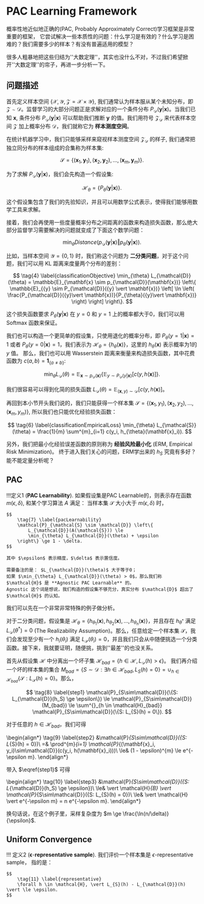 # PAC Learning Framework

概率性地近似地正确的(PAC, Probably Approximately Correct)学习框架是非常重要的框架，
它尝试解决一些本质性的问题：什么学习是有效的？什么学习是困难的？我们需要多少的样本？有没有普遍适用的模型？

很多人粗暴地把这些归结为''大数定理''，其实也没什么不对，不过我们希望掀开''大数定理''的帘子，再进一步分析一下。

## 问题描述
首先定义样本空间 $\{\mathcal{X}, \mathcal{Y}, \mathcal{Z} = \mathcal{X} \times \mathcal{Y}\}$, 
我们通常认为样本服从某个未知分布，即 $\mathcal{Z} \sim \mathcal{D}$。监督学习的大部分问题正是求解对应的一个条件分布 $P_{\mathcal{D}}(\mathbf{y} \vert \mathbf{x})$。当我们已知 $\mathbf{x}$, 条件分布 $P_{\mathcal{D}}(\mathbf{y} \vert \mathbf{x})$ 可以帮助我们推断 $\mathbf{y}$ 的值。我们用符号 $\mathcal{Z}_{\mathcal{D}}$ 来代表样本空间 $\mathcal{Z}$ 加上概率分布 $\mathcal{D}$，我们就称它为 **样本测度空间**。

在统计机器学习中，我们只能够采样来窥视样本测度空间 $\mathcal{Z}_{\mathcal{D}}$ 的样子, 我们通常把独立同分布的样本组成的合集称为样本集:

$$
    \tag{1} \label{samples}
    \mathcal{S} = \{(\mathbf{x}_1, \mathbf{y}_1), (\mathbf{x}_2, \mathbf{y}_2), \ldots, (\mathbf{x}_m, \mathbf{y}_m)\}.
$$

为了求解 $P_{\mathcal{D}}(\mathbf{y}\vert \mathbf{x})$，我们会先构造一个假设集:

$$
    \tag{2} \label{hypothesisSet}
    \mathcal{H}_{\theta} = \left\{ P_{\theta}(\mathbf{y} \vert \mathbf{x}) \right\}.
$$

这个假设集包含了我们的先验知识，并且可以用数学公式表示，使得我们能够用数学工具来求解。

接着，我们会再使用一些度量概率分布之间距离的函数来构造损失函数，那么绝大部分监督学习需要解决的问题就变成了下面这个数学问题：

$$
    \tag{3} \label{generalObjective}
    \min_{\theta} Distance(p_{\mathcal{D}}(\mathbf{y} \vert \mathbf{x}) \Vert p_{\theta}(\mathbf{y} \vert \mathbf{x})).
$$

比如，当样本空间 $\mathcal{Y} = \{0, 1\}$ 时，我们称这个问题为 **二分类问题**，对于这个问题，我们可以用 KL 距离来度量两个分布的差别：

$$
    \tag{4} \label{classificationObjective}
    \min_{\theta} L_{\mathcal{D}}(\theta) = \mathbb{E}_{\mathbf{x} \sim p_{\mathcal{D}}(\mathbf{x})} 
    \left\{ 
        \mathbb{E}_{{y} \sim P_{\mathcal{D}}({y} \vert \mathbf{x})}
        \left[ 
            \ln \left(
            \frac{P_{\mathcal{D}}({y}\vert \mathbf{x})}{P_{\theta}({y}\vert \mathbf{x})}
            \right) 
        \right] 
    \right\}.
$$

这个损失函数要求 $P_{\theta}(\mathbf{y} \vert \mathbf{x})$ 在 $y = 0$ 和 $y = 1$ 上的概率都大于0，我们可以用 Softmax 函数来保证。

我们也可以构造一个更简单的假设集，只使用退化的概率分布，即 $P_{\theta}(y = 1 \vert \mathbf{x}) = 1$ 或者 $P_{\theta}(y = 0 \vert \mathbf{x}) = 1$，我们表示为 $\mathcal{H}_{\theta} = \left\{ h_{\theta}(\mathbf{x}) \right\}$，这里的 $h_\theta(\mathbf{x})$ 表示概率为1的 $y$ 值。
那么，我们也可以用 Wasserstein 距离来衡量来构造损失函数，其中花费函数为 $c(a, b) = \pmb{1}_{\left\{ a \ne b \right\}}$:

$$
    \tag{5} \label{classificationObjective2}
    \min_{\theta} L_{\mathcal{D}}(\theta) = \mathbb{E}_{\mathbf{x} \sim p_{\mathcal{D}}(\mathbf{x})} 
    \left\{ 
        \mathbb{E}_{{y} \sim P_{\mathcal{D}}({y} \vert \mathbf{x})}
        \left[ 
            c(y, h(\mathbf{x})
        \right] 
    \right\}.
$$

我们很容易可以得到化简的损失函数 $L_{\mathcal{D}}(\theta) = \mathbb{E}_{(\mathbf{x}, y) \sim \mathcal{D}}[c(y, h(\mathbf{x})]$。

再回到本小节开头我们说的，我们只能获得一个样本集 $\mathcal{S} = \{(\mathbf{x}_1, y_1), (\mathbf{x}_2, y_2), \ldots, (\mathbf{x}_m, {y}_m)\}$, 所以我们也只能优化经验损失函数：

$$
    \tag{6} \label{classificationEmpiricalLoss}
    \min_{\theta} L_{\mathcal{S}}(\theta) = \frac{1}{m} \sum^{m}_{i=1} c(y_i, h_{\theta}(\mathbf{x}_i)).
$$

另外，我们把最小化经验误差函数的原则称为 **经验风险最小化** (ERM, Empirical Risk Minimization)。
终于进入我们关心的问题，ERM学出来的 $h_S$ 究竟有多好？能不能定量分析呢？

## PAC

!!!定义1
    (**PAC Learnability**).
    如果假设集是PAC Learnable的，则表示存在函数 $m(\epsilon, \delta)$, 和某个学习算法 $A$ 满足：
    当样本集 $\mathcal{S}$ 大小大于 $m(\epsilon, \delta)$ 时，
    
    $$
        \tag{7} \label{pacLearnability}
        \mathcal{P}_{\mathcal{S} \sim \mathcal{D}} \left\{ 
            L_{\mathcal{D}}(A(\mathcal{S})) \le 
            \min_{\theta} L_{\mathcal{D}}(\theta) + \epsilon
        \right\} \ge 1 - \delta.
    $$
    
    其中 $\epsilon$ 表示精度，$\delta$ 表示置信度。

    需要备注的是： $L_{\mathcal{D}}(\theta)$ 大于等于0；
    如果 $\min_{\theta} L_{\mathcal{D}}(\theta) > 0$，那么我们称 $\mathcal{H}$ 是 **Agnostic PAC Learnable** 的。
    Agnostic 这个词是想说，我们构造的假设集不够充分，真实分布 $\mathcal{D}$ 超出了 $\mathcal{H}$ 的认知。

我们可以先在一个非常非常特殊的例子做分析。

对于二分类问题，假设集是 $\mathcal{H}_{\theta} = \{h_{\theta_1}(\mathbf{x}), h_{\theta_2}(\mathbf{x}), \ldots, h_{\theta_n}(\mathbf{x})\}$，并且存在 $h_{\theta^*}$ 满足 $L_{\mathcal{D}}(\theta^*) = 0$ (The Realizability Assumption)。那么，任意给定一个样本集 $\mathcal{S}$，我们会发现至少有一个 $h_i(\theta_i)$ 满足 $L_{\mathcal{S}}(\theta_i) = 0$，并且我们只会从中随便挑选一个分类函数。接下来，我就要证明，随便挑，挑到''最差''的也没关系。

首先从假设集 $\mathcal{H}$ 中分离出一个坏子集 $\mathcal{H}_{bad} = \{h \in \mathcal{H}, L_{\mathcal{D}}(h) > \epsilon\}$。
我们再介绍一个坏的样本集的集合 $M_{bad} = \{S \sim \mathcal{D}: \exists h \in \mathcal{H}_{bad}, L_{S}(h) = 0\} = \cup_{h\in\mathcal{H}_{bad}} \{ \mathcal{S}: L_{\mathcal{S}}(h) = 0 \}$。那么，


$$
    \tag{8} \label{step1}
    \mathcal{P}_{S\sim\mathcal{D}}(\{S: L_{\mathcal{D}}(h_S) \ge \epsilon\})
    \le \mathcal{P}_{S\sim\mathcal{D}}(M_{bad})
    \le \sum^{}_{h \in \mathcal{H}_{bad}} \mathcal{P}_{S\sim\mathcal{D}}(\{S: L_{S}(h) = 0\}).
$$

对于任意的 $h \in \mathcal{H}_{bad}$，我们可得


\begin{align*}
    \tag{9} \label{step2}
    &\mathcal{P}_{S\sim\mathcal{D}}(\{S: L_{S}(h) = 0\})\\
    =& \prod^{m}_{i=1} \mathcal{P}_{(\mathbf{x}_i, y_i)\sim\mathcal{D}}(c(y_i, h(\mathbf{x}_i)))\\
    \le& (1 - \epsilon)^{m} \le e^{-\epsilon m}.
\end{align*}

带入 $\eqref{step1}$ 可得


\begin{align*}
    \tag{10} \label{step3}
    &\mathcal{P}_{S\sim\mathcal{D}}(\{S: L_{\mathcal{D}}(h_S) \ge \epsilon\})\\
    \le& \vert \mathcal{H}_{B} \vert \mathcal{P}_{S\sim\mathcal{D}}(\{S: L_{S}(h) = 0\})\\
    \le& \vert \mathcal{H} \vert e^{-\epsilon m} = n e^{-\epsilon m}.
\end{align*}

换句话说，在这个例子里，采样复杂度为 $m \ge \frac{\ln(n/\delta)}{\epsilon}$.

## Uniform Convergence

!!! 定义2
    ($\pmb{\epsilon}$-**representative sample**). 我们评价一个样本集是 $\epsilon$-representative sample，
    指的是：
    
    $$
        \tag{11} \label{representative}
        \forall h \in \mathcal{H}, \vert L_{S}(h) - L_{\mathcal{D}}(h) \vert \le \epsilon.
    $$

